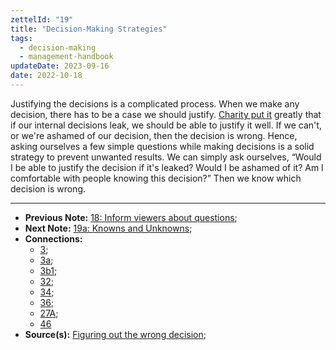 ```yaml
---
zettelId: "19"
title: "Decision-Making Strategies"
tags:
  - decision-making
  - management-handbook
updateDate: 2023-09-16
date: 2022-10-18
---
```


Justifying the decisions is a complicated process. When we make any decision, there has to be a case we should justify. [Charity put it](https://charity.wtf/2022/09/23/the-hierarchy-is-bullshit-and-bad-for-business/) greatly that if our internal decisions leak, we should be able to justify it well. If we can't, or we're ashamed of our decision, then the decision is wrong. Hence, asking ourselves a few simple questions while making decisions is a solid strategy to prevent unwanted results. We can simply ask ourselves, “Would I be able to justify the decision if it's leaked? Would I be ashamed of it? Am I comfortable with people knowing this decision?” Then we know which decision is wrong.

---

- **Previous Note:** [18: Inform viewers about questions](/notes/18/);
- **Next Note:** [19a: Knowns and Unknowns](/notes/19a/);
- **Connections:**
  - [3](/notes/3/);
  - [3a](/notes/3a/);
  - [3b1](/notes/3b1/);
  - [32](/notes/32/);
  - [34](/notes/34/);
  - [36](/notes/36/);
  - [27A](/notes/27a/);
  - [46](/notes/46/)
- **Source(s):** [Figuring out the wrong decision](https://charity.wtf/2022/09/23/the-hierarchy-is-bullshit-and-bad-for-business/);
